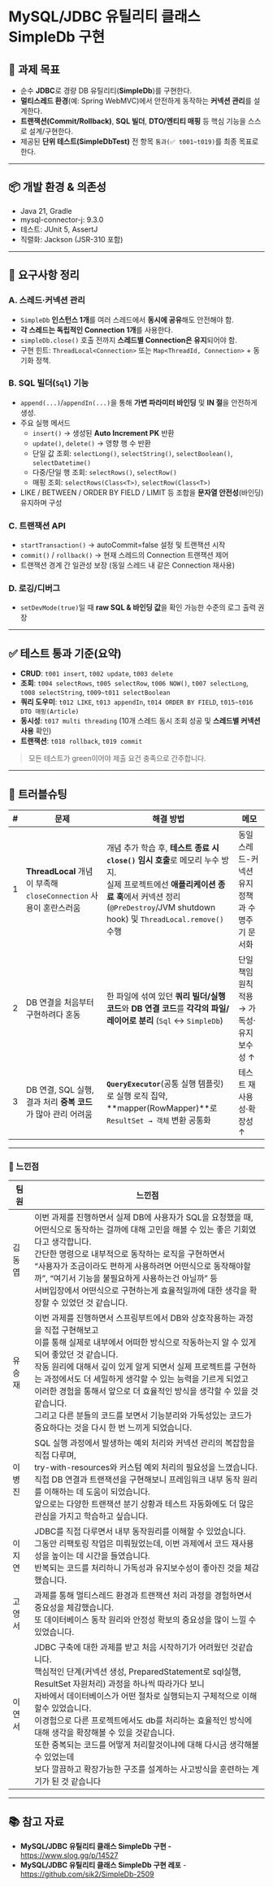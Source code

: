# MySQL/JDBC 유틸리티 클래스 SimpleDb 구현

## 🎯 과제 목표

- 순수 **JDBC**로 경량 DB 유틸리티(**SimpleDb**)를 구현한다.
- **멀티스레드 환경**(예: Spring WebMVC)에서 안전하게 동작하는 **커넥션 관리**를 설계한다.
- **트랜잭션(Commit/Rollback)**, **SQL 빌더**, **DTO/엔티티 매핑** 등 핵심 기능을 스스로 설계/구현한다.
- 제공된 **단위 테스트(SimpleDbTest)** 전 항목 `통과(✅ t001~t019)`를 최종 목표로 한다.

---

## 📦 개발 환경 & 의존성

- Java 21, Gradle
- mysql-connector-j: 9.3.0
- 테스트: JUnit 5, AssertJ
- 직렬화: Jackson (JSR-310 포함)

---

## 🧩 요구사항 정리

### A. 스레드·커넥션 관리

- `SimpleDb` **인스턴스 1개**를 여러 스레드에서 **동시에 공유**해도 안전해야 함.
- **각 스레드는 독립적인 Connection 1개**를 사용한다.
- `simpleDb.close()` 호출 전까지 **스레드별 Connection은 유지**되어야 함.
- 구현 힌트: `ThreadLocal<Connection>` 또는 `Map<ThreadId, Connection>` + 동기화 정책.

### B. SQL 빌더(`Sql`) 기능

- `append(...)`/`appendIn(...)`을 통해 **가변 파라미터 바인딩** 및 **IN 절**을 안전하게 생성.
- 주요 실행 메서드
    - `insert()` → 생성된 **Auto Increment PK** 반환
    - `update()`, `delete()` → 영향 행 수 반환
    - 단일 값 조회: `selectLong()`, `selectString()`, `selectBoolean()`, `selectDatetime()`
    - 다중/단일 행 조회: `selectRows()`, `selectRow()`
    - 매핑 조회: `selectRows(Class<T>)`, `selectRow(Class<T>)`
- LIKE / BETWEEN / ORDER BY FIELD / LIMIT 등 조합을 **문자열 안전성**(바인딩) 유지하며 구성

### C. 트랜잭션 API

- `startTransaction()` → autoCommit=false 설정 및 트랜잭션 시작
- `commit()` / `rollback()` → 현재 스레드의 Connection 트랜잭션 제어
- 트랜잭션 경계 간 일관성 보장 (동일 스레드 내 같은 Connection 재사용)

### D. 로깅/디버그

- `setDevMode(true)`일 때 **raw SQL & 바인딩 값**을 확인 가능한 수준의 로그 출력 권장

---

## ✅ 테스트 통과 기준(요약)

- **CRUD**: `t001 insert`, `t002 update`, `t003 delete`
- **조회**: `t004 selectRows`, `t005 selectRow`, `t006 NOW()`, `t007 selectLong`, `t008 selectString`, `t009~t011 selectBoolean`
- **쿼리 도우미**: `t012 LIKE`, `t013 appendIn`, `t014 ORDER BY FIELD`, `t015~t016 DTO 매핑(Article)`
- **동시성**: `t017 multi threading` (10개 스레드 동시 조회 성공 및 **스레드별 커넥션 사용** 확인)
- **트랜잭션**: `t018 rollback`, `t019 commit`

> 모든 테스트가 green이어야 제출 요건 충족으로 간주합니다.
> 
---
## 🐞 트러블슈팅

| # | 문제 | 해결 방법 | 메모 |
|---|---|---|---|
| 1 | **ThreadLocal** 개념이 부족해 `closeConnection` 사용이 혼란스러움 | 개념 추가 학습 후, **테스트 종료 시 `close()` 임시 호출**로 메모리 누수 방지.<br>실제 프로젝트에선 **애플리케이션 종료 훅**에서 커넥션 정리(`@PreDestroy`/JVM shutdown hook) 및 `ThreadLocal.remove()` 수행 | 동일 스레드-커넥션 유지 정책과 수명주기 문서화 |
| 2 | DB 연결을 처음부터 구현하려다 혼동 | 한 파일에 섞여 있던 **쿼리 빌더/실행 코드**와 **DB 연결 코드**를 **각각의 파일/레이어로 분리** (`Sql` ↔ `SimpleDb`) | 단일 책임 원칙 적용 → 가독성·유지보수성 ↑ |
| 3 | DB 연결, SQL 실행, 결과 처리 **중복 코드**가 많아 관리 어려움 | **`QueryExecutor`**(공통 실행 템플릿)로 실행 로직 집약, **mapper(RowMapper)**로 `ResultSet → 객체` 변환 공통화 | 테스트 재사용성·확장성 ↑ |



---
### 🧠 느낀점

|팀원|느낀점|
|----|------------|
|김동엽|이번 과제를 진행하면서 실제 DB에 사용자가 SQL을 요청했을 때,<br> 어떤식으로 동작하는 걸까에 대해 고민을 해볼 수 있는 좋은 기회였다고 생각합니다. <br>간단한 명령으로 내부적으로 동작하는 로직을 구현하면서 <br>“사용자가 조금이라도 편하게 사용하려면 어떤식으로 동작해야할까”, “여기서 기능을 불필요하게 사용하는건 아닐까” 등 <br>서버입장에서 어떤식으로 구현하는게 효율적일까에 대한 생각을 확장할 수 있었던 것 같습니다.|
|유승재|이번 과제를 진행하면서 스프링부트에서 DB와 상호작용하는 과정을 직접 구현해보고 <br>이를 통해 실제로 내부에서 어떠한 방식으로 작동하는지 알 수 있게 되어 좋았던 것 같습니다. <br>작동 원리에 대해서 깊이 있게 알게 되면서 실제 프로젝트를 구현하는 과정에서도 더 세밀하게 생각할 수 있는 능력을 기르게 되었고 <br>이러한 경험을 통해서 앞으로 더 효율적인 방식을 생각할 수 있을 것 같습니다. <br>그리고 다른 분들의 코드를 보면서 기능분리와 가독성있는 코드가 중요하다는 것을 다시 한 번 느끼게 되었습니다.|
|이병진|SQL 실행 과정에서 발생하는 예외 처리와 커넥션 관리의 복잡함을 직접 다루며,<br> try-with-resources와 커스텀 예외 처리의 필요성을 느꼈습니다. <br>직접 DB 연결과 트랜잭션을 구현해보니 프레임워크 내부 동작 원리를 이해하는 데 도움이 되었습니다. <br>앞으로는 다양한 트랜잭션 분기 상황과 테스트 자동화에도 더 많은 관심을 가지고 학습하고 싶습니다.|
|이지연|JDBC를 직접 다루면서 내부 동작원리를 이해할 수 있었습니다.<br> 그동안 리팩토링 작업은 미뤄뒀었는데, 이번 과제에서 코드 재사용성을 높이는 데 시간을 들였습니다. <br>반복되는 코드를 처리하니 가독성과 유지보수성이 좋아진 것을 체감했습니다.|
|고영서|과제를 통해 멀티스레드 환경과 트랜잭션 처리 과정을 경험하면서 중요성을 체감했습니다. <br>또 데이터베이스 동작 원리와 안정성 확보의 중요성을 많이 느낄 수 있었습니다.|
|이연서|JDBC 구축에 대한 과제를 받고 처음 시작하기가 어려웠던 것같습니다.<br> 핵심적인 단계(커넥션 생성, PreparedStatement로 sql실행, ResultSet 자원처리) 과정을 하나씩 따라가다 보니<br> 자바에서 데이터베이스가 어떤 절차로 실행되는지 구체적으로 이해할수 있었습니다.<br> 이경험으로 다른 프로젝트에서도 db를 처리하는 효율적인 방식에 대해 생각을 확장해볼 수 있을 것같습니다.<br> 또한 중복되는 코드를 어떻게 처리할것이냐에 대해 다시금 생각해볼 수 있었는데<br> 보다 깔끔하고 확장가능한 구조를 설계하는 사고방식을 훈련하는 계기가 된 것 같습니다|

---
## 📚 참고 자료

- **MySQL/JDBC 유틸리티 클래스 SimpleDb 구현 -** https://www.slog.gg/p/14527
- **MySQL/JDBC 유틸리티 클래스 SimpleDb 구현  레포** - https://github.com/sik2/SimpleDb-2509
